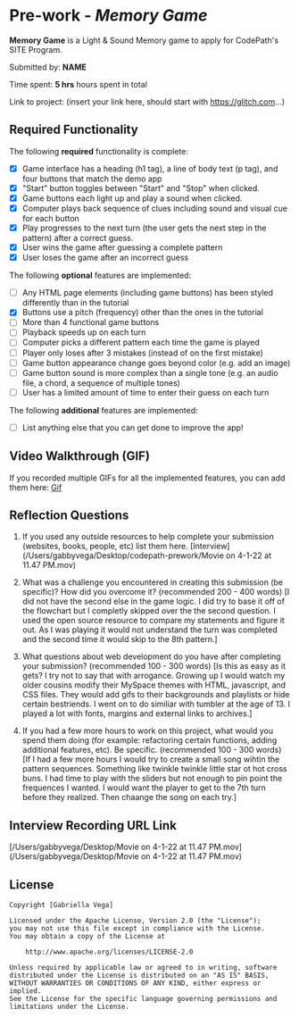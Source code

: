 # Pre-work - *Memory Game*

**Memory Game** is a Light & Sound Memory game to apply for CodePath's SITE Program. 

Submitted by: **NAME**

Time spent: **5 hrs** hours spent in total

Link to project: (insert your link here, should start with https://glitch.com...)

## Required Functionality

The following **required** functionality is complete:

* [x] Game interface has a heading (h1 tag), a line of body text (p tag), and four buttons that match the demo app
* [x] "Start" button toggles between "Start" and "Stop" when clicked. 
* [x] Game buttons each light up and play a sound when clicked. 
* [x] Computer plays back sequence of clues including sound and visual cue for each button
* [x] Play progresses to the next turn (the user gets the next step in the pattern) after a correct guess. 
* [x] User wins the game after guessing a complete pattern
* [x] User loses the game after an incorrect guess

The following **optional** features are implemented:

* [ ] Any HTML page elements (including game buttons) has been styled differently than in the tutorial
* [x] Buttons use a pitch (frequency) other than the ones in the tutorial
* [ ] More than 4 functional game buttons
* [ ] Playback speeds up on each turn
* [ ] Computer picks a different pattern each time the game is played
* [ ] Player only loses after 3 mistakes (instead of on the first mistake)
* [ ] Game button appearance change goes beyond color (e.g. add an image)
* [ ] Game button sound is more complex than a single tone (e.g. an audio file, a chord, a sequence of multiple tones)
* [ ] User has a limited amount of time to enter their guess on each turn

The following **additional** features are implemented:

- [ ] List anything else that you can get done to improve the app!

## Video Walkthrough (GIF)

If you recorded multiple GIFs for all the implemented features, you can add them here:
[Gif](/Users/gabbyvega/Desktop/ezgif.com-gif-maker.gif)


## Reflection Questions
1. If you used any outside resources to help complete your submission (websites, books, people, etc) list them here. 
[Interview](/Users/gabbyvega/Desktop/codepath-prework/Movie on 4-1-22 at 11.47 PM.mov)

2. What was a challenge you encountered in creating this submission (be specific)? How did you overcome it? (recommended 200 - 400 words) 
[I did not have the second else in the game logic. I did try to base it off of the flowchart but I completly skipped over the the second question. I used the open source resource to compare my statements and figure it out. As I was playing it would not understand the turn was completed and the second time it would skip to the 8th pattern.]

3. What questions about web development do you have after completing your submission? (recommended 100 - 300 words) 
[Is this as easy as it gets? I try not to say that with arrogance. Growing up I would watch my older cousins modify their MySpace themes with HTML, javascript, and CSS files. They would add gifs to their backgrounds and playlists or hide certain bestriends. I went on to do similiar with tumbler at the age of 13. I played a lot with fonts, margins and external links to archives.]

4. If you had a few more hours to work on this project, what would you spend them doing (for example: refactoring certain functions, adding additional features, etc). Be specific. (recommended 100 - 300 words) 
[If I had a few more hours I would try to create a small song wihtin the pattern sequences. Something like twinkle twinkle little star ot hot cross buns. I had time to play with the sliders but not enough to pin point the frequences I wanted. I would want the player to get to the 7th turn before they realized. Then chaange the song on each try.]



## Interview Recording URL Link

[/Users/gabbyvega/Desktop/Movie on 4-1-22 at 11.47 PM.mov](/Users/gabbyvega/Desktop/Movie on 4-1-22 at 11.47 PM.mov)


## License

    Copyright [Gabriella Vega]

    Licensed under the Apache License, Version 2.0 (the "License");
    you may not use this file except in compliance with the License.
    You may obtain a copy of the License at

        http://www.apache.org/licenses/LICENSE-2.0

    Unless required by applicable law or agreed to in writing, software
    distributed under the License is distributed on an "AS IS" BASIS,
    WITHOUT WARRANTIES OR CONDITIONS OF ANY KIND, either express or implied.
    See the License for the specific language governing permissions and
    limitations under the License.
